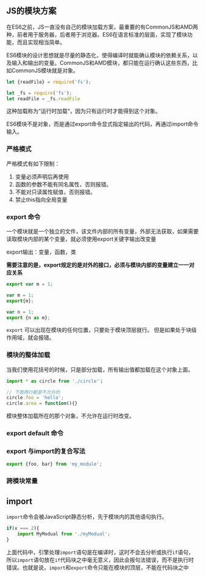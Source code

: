 ## JS的模块方案

在ES6之前，JS一直没有自己的模块加载方案，最重要的有CommonJS和AMD两种，前者用于服务器，后者用于浏览器。ES6在语言标准的层面，实现了模块功能，而且实现相当简单。

ES6模块的设计思想就是尽量的静态化，使得编译时就能确认模块的依赖关系，以及输入和输出的变量。CommonJS和AMD模块，都只能在运行确认这些东西，比如CommonJS模块就是对象。

~~~~~~~~js
let {readFile} = require('fs');

let _fs = require('fs');
let readFile = _fs.readFile
~~~~~~~~

这种加载称为“运行时加载“，因为只有运行时才能得到这个对象。

ES6模块不是对象，而是通过export命令显式指定输出的代码，再通过import命令输入。

### 严格模式

严格模式有如下限制：

1. 变量必须声明后再使用
2. 函数的参数不能有同名属性，否则报错。
3. 不能对只读属性赋值，否则报错。
4. 禁止this指向全局变量

### export 命令

一个模块就是一个独立的文件，该文件内部的所有变量，外部无法获取，如果需要读取模块内部的某个变量，就必须使用export关键字输出改变量

export输出：变量，函数，类

**需要注意的是，export规定的是对外的接口，必须与模块内部的变量建立一一对应关系**

~~~~~~js
export var m = 1;

var m = 1;
export{m};

var n = 1;
export {n as m};
~~~~~~

`export` 可以出现在模块的任何位置，只要处于模块顶层就行。 但是如果处于块级作用域，就会报错。

### 模块的整体加载

当我们使用花括号的时候，只是部分加载，所有输出值都加载在这个对象上面。

~~~~~js
import * as circle from './circle'；

// 下面两行都是不允许的
circle.foo = 'hello';
circle.area = function(){}
~~~~~

模块整体加载所在的那个对象，不允许在运行时改变。

### export default 命令

### export 与import的复合写法

~~~~~js
export {foo, bar} from 'my_module';
~~~~~

### 跨模块常量

## import

`import`命令会被JavaScript静态分析，先于模块内的其他语句执行。

~~~~~js
if(x === 2){
    import MyModual from './myModual';
}
~~~~~

上面代码中，引擎处理`import`语句是在编译时，这时不会去分析或执行`if`语句，所以`import`语句放在`if`代码块之中毫无意义，因此会报句法错误，而不是执行时错误。也就是说，`import`和`export`命令只能在模块的顶层，不能在代码块之中







